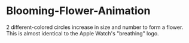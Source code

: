 # Blooming-Flower-Animation
2 different-colored circles increase in size and number to form a flower. This is almost identical to the Apple Watch's "breathing" logo.
